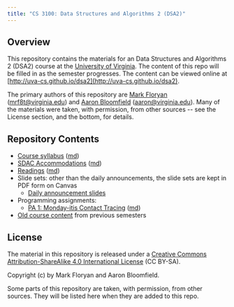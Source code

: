 ```yaml
---
title: "CS 3100: Data Structures and Algorithms 2 (DSA2)"
---
```


Overview
--------

This repository contains the materials for an Data Structures and Algorithms 2 (DSA2) course at the [University of Virginia](http://www.virginia.edu).  The content of this repo will be filled in as the semester progresses.  The content can be viewed online at [http://uva-cs.github.io/dsa2](http://uva-cs.github.io/dsa2).

The primary authors of this repository are [Mark Floryan](https://markfloryan.github.io/mrf8t) ([mrf8t@virginia.edu](<mailto:mrf8t@virginia.edu>)) and [Aaron Bloomfield](http://www.cs.virginia.edu/~asb) ([aaron@virginia.edu](<mailto:aaron@virginia.edu>)). Many of the materials were taken, with permission, from other sources -- see the License section, and the bottom, for details.


Repository Contents
-------------------

- [Course syllabus](syllabus.html) ([md](syllabus.md))
- [SDAC Accommodations](sdac.html) ([md](sdac.md))
- [Readings](readings.html) ([md](readings.md))
- Slide sets: other than the daily announcements, the slide sets are kept in PDF form on Canvas
	- [Daily announcement slides](slides/announcements.html#/)
- Programming assignments: 
  - [PA 1: Monday-itis Contact Tracing](pa/pa1/index.html) ([md](pa/pa1/index.md))
- [Old course content](old.html) from previous semesters

License
-------

The material in this repository is released under a [Creative Commons Attribution-ShareAlike 4.0 International License](http://creativecommons.org/licenses/by-sa/4.0/) (CC BY-SA).

Copyright (c) by Mark Floryan and Aaron Bloomfield.

Some parts of this repository are taken, with permission, from other sources.  They will be listed here when they are added to this repo.
